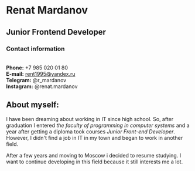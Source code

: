 # Renat Mardanov
## Junior Frontend Developer
### Contact information
\
**Phone:** +7 985 020 01 80\
**E-mail:** rent1995@yandex.ru\
**Telegram:** @r_mardanov\
**Instagram:** @renat.mardanov 

## About myself:

I have been dreaming about working in IT since high school. So, after graduation I entered *the faculty of programming in computer systems* and a year after getting a diploma took courses *Junior Front-end Developer*. However, I didn't find a job in IT in my town and began to work in another field.

After a few years and moving to Moscow i decided to resume studying. I want to continue developing in this field because it still interests me a lot.